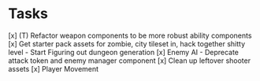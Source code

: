 # Tasks

[x] (T) Refactor weapon components to be more robust ability components
[x] Get starter pack assets for zombie, city tileset in, hack together shitty level
    - Start Figuring out dungeon generation
[x] Enemy AI
    - Deprecate attack token and enemy manager component
[x] Clean up leftover shooter assets
[x] Player Movement